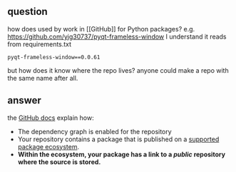 ## question

how does used by work in [[GitHub]] for Python packages?
e.g. https://github.com/yjg30737/pyqt-frameless-window
I understand it reads from requirements.txt
```
pyqt-frameless-window==0.0.61
```
but how does it know where the repo lives? 
anyone could make a repo with the same name after all.

## answer

the [GitHub docs](https://docs.github.com/en/code-security/supply-chain-security/understanding-your-software-supply-chain/exploring-the-dependencies-of-a-repository#changing-the-used-by-package)  explain how:
-   The dependency graph is enabled for the repository
-   Your repository contains a package that is published on a [supported package ecosystem](https://docs.github.com/en/github/visualizing-repository-data-with-graphs/about-the-dependency-graph#supported-package-ecosystems).
-   **Within the ecosystem, your package has a link to a _public_ repository where the source is stored.**